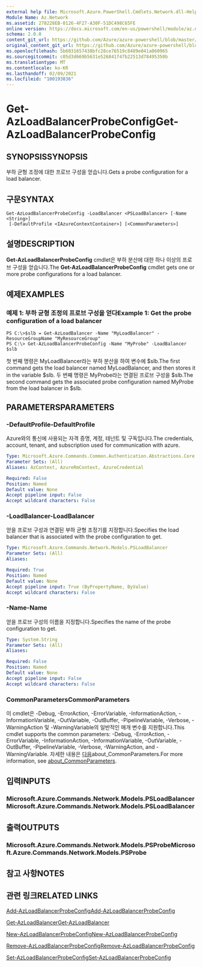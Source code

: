 ```yaml
---
external help file: Microsoft.Azure.PowerShell.Cmdlets.Network.dll-Help.xml
Module Name: Az.Network
ms.assetid: 278228EB-0126-4F27-A30F-51DC498C65FE
online version: https://docs.microsoft.com/en-us/powershell/module/az.network/get-azloadbalancerprobeconfig
schema: 2.0.0
content_git_url: https://github.com/Azure/azure-powershell/blob/master/src/Network/Network/help/Get-AzLoadBalancerProbeConfig.md
original_content_git_url: https://github.com/Azure/azure-powershell/blob/master/src/Network/Network/help/Get-AzLoadBalancerProbeConfig.md
ms.openlocfilehash: 5b6031657438bfc28ce76519c8489e041a060965
ms.sourcegitcommit: c05d3d669b5631e526841f47b22513d78495350b
ms.translationtype: MT
ms.contentlocale: ko-KR
ms.lasthandoff: 02/09/2021
ms.locfileid: "100193836"
---
```

# <span data-ttu-id="ccd02-101">Get-AzLoadBalancerProbeConfig</span><span class="sxs-lookup"><span data-stu-id="ccd02-101">Get-AzLoadBalancerProbeConfig</span></span>

## <span data-ttu-id="ccd02-102">SYNOPSIS</span><span class="sxs-lookup"><span data-stu-id="ccd02-102">SYNOPSIS</span></span>
<span data-ttu-id="ccd02-103">부하 균형 조정에 대한 프로브 구성을 얻습니다.</span><span class="sxs-lookup"><span data-stu-id="ccd02-103">Gets a probe configuration for a load balancer.</span></span>

## <span data-ttu-id="ccd02-104">구문</span><span class="sxs-lookup"><span data-stu-id="ccd02-104">SYNTAX</span></span>

```
Get-AzLoadBalancerProbeConfig -LoadBalancer <PSLoadBalancer> [-Name <String>]
 [-DefaultProfile <IAzureContextContainer>] [<CommonParameters>]
```

## <span data-ttu-id="ccd02-105">설명</span><span class="sxs-lookup"><span data-stu-id="ccd02-105">DESCRIPTION</span></span>
<span data-ttu-id="ccd02-106">**Get-AzLoadBalancerProbeConfig** cmdlet은 부하 분산에 대한 하나 이상의 프로브 구성을 얻습니다.</span><span class="sxs-lookup"><span data-stu-id="ccd02-106">The **Get-AzLoadBalancerProbeConfig** cmdlet gets one or more probe configurations for a load balancer.</span></span>

## <span data-ttu-id="ccd02-107">예제</span><span class="sxs-lookup"><span data-stu-id="ccd02-107">EXAMPLES</span></span>

### <span data-ttu-id="ccd02-108">예제 1: 부하 균형 조정의 프로브 구성을 얻다</span><span class="sxs-lookup"><span data-stu-id="ccd02-108">Example 1: Get the probe configuration of a load balancer</span></span>
```
PS C:\>$slb = Get-AzLoadBalancer -Name "MyLoadBalancer" -ResourceGroupName "MyResourceGroup"
PS C:\> Get-AzLoadBalancerProbeConfig -Name "MyProbe" -LoadBalancer $slb
```

<span data-ttu-id="ccd02-109">첫 번째 명령은 MyLoadBalancer라는 부하 분산을 하여 변수에 $slb.</span><span class="sxs-lookup"><span data-stu-id="ccd02-109">The first command gets the load balancer named MyLoadBalancer, and then stores it in the variable $slb.</span></span>
<span data-ttu-id="ccd02-110">두 번째 명령은 MyProbe라는 연결된 프로브 구성을 $slb.</span><span class="sxs-lookup"><span data-stu-id="ccd02-110">The second command gets the associated probe configuration named MyProbe from the load balancer in $slb.</span></span>

## <span data-ttu-id="ccd02-111">PARAMETERS</span><span class="sxs-lookup"><span data-stu-id="ccd02-111">PARAMETERS</span></span>

### <span data-ttu-id="ccd02-112">-DefaultProfile</span><span class="sxs-lookup"><span data-stu-id="ccd02-112">-DefaultProfile</span></span>
<span data-ttu-id="ccd02-113">Azure와의 통신에 사용되는 자격 증명, 계정, 테넌트 및 구독입니다.</span><span class="sxs-lookup"><span data-stu-id="ccd02-113">The credentials, account, tenant, and subscription used for communication with azure.</span></span>

```yaml
Type: Microsoft.Azure.Commands.Common.Authentication.Abstractions.Core.IAzureContextContainer
Parameter Sets: (All)
Aliases: AzContext, AzureRmContext, AzureCredential

Required: False
Position: Named
Default value: None
Accept pipeline input: False
Accept wildcard characters: False
```

### <span data-ttu-id="ccd02-114">-LoadBalancer</span><span class="sxs-lookup"><span data-stu-id="ccd02-114">-LoadBalancer</span></span>
<span data-ttu-id="ccd02-115">얻을 프로브 구성과 연결된 부하 균형 조정기를 지정합니다.</span><span class="sxs-lookup"><span data-stu-id="ccd02-115">Specifies the load balancer that is associated with the probe configuration to get.</span></span>

```yaml
Type: Microsoft.Azure.Commands.Network.Models.PSLoadBalancer
Parameter Sets: (All)
Aliases:

Required: True
Position: Named
Default value: None
Accept pipeline input: True (ByPropertyName, ByValue)
Accept wildcard characters: False
```

### <span data-ttu-id="ccd02-116">-Name</span><span class="sxs-lookup"><span data-stu-id="ccd02-116">-Name</span></span>
<span data-ttu-id="ccd02-117">얻을 프로브 구성의 이름을 지정합니다.</span><span class="sxs-lookup"><span data-stu-id="ccd02-117">Specifies the name of the probe configuration to get.</span></span>

```yaml
Type: System.String
Parameter Sets: (All)
Aliases:

Required: False
Position: Named
Default value: None
Accept pipeline input: False
Accept wildcard characters: False
```

### <span data-ttu-id="ccd02-118">CommonParameters</span><span class="sxs-lookup"><span data-stu-id="ccd02-118">CommonParameters</span></span>
<span data-ttu-id="ccd02-119">이 cmdlet은 -Debug, -ErrorAction, -ErrorVariable, -InformationAction, -InformationVariable, -OutVariable, -OutBuffer, -PipelineVariable, -Verbose, -WarningAction 및 -WarningVariable의 일반적인 매개 변수를 지원합니다.</span><span class="sxs-lookup"><span data-stu-id="ccd02-119">This cmdlet supports the common parameters: -Debug, -ErrorAction, -ErrorVariable, -InformationAction, -InformationVariable, -OutVariable, -OutBuffer, -PipelineVariable, -Verbose, -WarningAction, and -WarningVariable.</span></span> <span data-ttu-id="ccd02-120">자세한 내용은 [다음](http://go.microsoft.com/fwlink/?LinkID=113216)about_CommonParameters.</span><span class="sxs-lookup"><span data-stu-id="ccd02-120">For more information, see [about_CommonParameters](http://go.microsoft.com/fwlink/?LinkID=113216).</span></span>

## <span data-ttu-id="ccd02-121">입력</span><span class="sxs-lookup"><span data-stu-id="ccd02-121">INPUTS</span></span>

### <span data-ttu-id="ccd02-122">Microsoft.Azure.Commands.Network.Models.PSLoadBalancer</span><span class="sxs-lookup"><span data-stu-id="ccd02-122">Microsoft.Azure.Commands.Network.Models.PSLoadBalancer</span></span>

## <span data-ttu-id="ccd02-123">출력</span><span class="sxs-lookup"><span data-stu-id="ccd02-123">OUTPUTS</span></span>

### <span data-ttu-id="ccd02-124">Microsoft.Azure.Commands.Network.Models.PSProbe</span><span class="sxs-lookup"><span data-stu-id="ccd02-124">Microsoft.Azure.Commands.Network.Models.PSProbe</span></span>

## <span data-ttu-id="ccd02-125">참고 사항</span><span class="sxs-lookup"><span data-stu-id="ccd02-125">NOTES</span></span>

## <span data-ttu-id="ccd02-126">관련 링크</span><span class="sxs-lookup"><span data-stu-id="ccd02-126">RELATED LINKS</span></span>

[<span data-ttu-id="ccd02-127">Add-AzLoadBalancerProbeConfig</span><span class="sxs-lookup"><span data-stu-id="ccd02-127">Add-AzLoadBalancerProbeConfig</span></span>](./Add-AzLoadBalancerProbeConfig.md)

[<span data-ttu-id="ccd02-128">Get-AzLoadBalancer</span><span class="sxs-lookup"><span data-stu-id="ccd02-128">Get-AzLoadBalancer</span></span>](./Get-AzLoadBalancer.md)

[<span data-ttu-id="ccd02-129">New-AzLoadBalancerProbeConfig</span><span class="sxs-lookup"><span data-stu-id="ccd02-129">New-AzLoadBalancerProbeConfig</span></span>](./New-AzLoadBalancerProbeConfig.md)

[<span data-ttu-id="ccd02-130">Remove-AzLoadBalancerProbeConfig</span><span class="sxs-lookup"><span data-stu-id="ccd02-130">Remove-AzLoadBalancerProbeConfig</span></span>](./Remove-AzLoadBalancerProbeConfig.md)

[<span data-ttu-id="ccd02-131">Set-AzLoadBalancerProbeConfig</span><span class="sxs-lookup"><span data-stu-id="ccd02-131">Set-AzLoadBalancerProbeConfig</span></span>](./Set-AzLoadBalancerProbeConfig.md)


